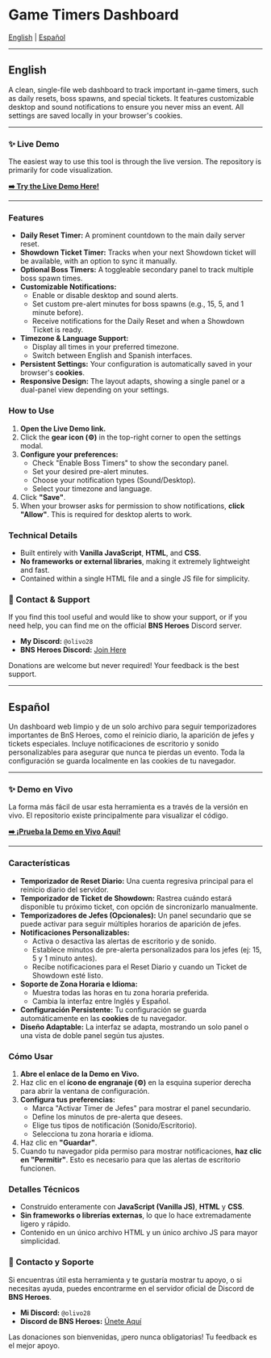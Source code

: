 # Game Timers Dashboard

[English](#english) | [Español](#español)

---

## English

A clean, single-file web dashboard to track important in-game timers, such as daily resets, boss spawns, and special tickets. It features customizable desktop and sound notifications to ensure you never miss an event. All settings are saved locally in your browser's cookies.

---

### ✨ Live Demo

The easiest way to use this tool is through the live version. The repository is primarily for code visualization.

**[➡️ Try the Live Demo Here!](https://olivo28.github.io/bnsheroes-timer)**

---

### Features

-   **Daily Reset Timer:** A prominent countdown to the main daily server reset.
-   **Showdown Ticket Timer:** Tracks when your next Showdown ticket will be available, with an option to sync it manually.
-   **Optional Boss Timers:** A toggleable secondary panel to track multiple boss spawn times.
-   **Customizable Notifications:**
    -   Enable or disable desktop and sound alerts.
    -   Set custom pre-alert minutes for boss spawns (e.g., 15, 5, and 1 minute before).
    -   Receive notifications for the Daily Reset and when a Showdown Ticket is ready.
-   **Timezone & Language Support:**
    -   Display all times in your preferred timezone.
    -   Switch between English and Spanish interfaces.
-   **Persistent Settings:** Your configuration is automatically saved in your browser's **cookies**.
-   **Responsive Design:** The layout adapts, showing a single panel or a dual-panel view depending on your settings.

### How to Use

1.  **Open the Live Demo link.**
2.  Click the **gear icon (⚙️)** in the top-right corner to open the settings modal.
3.  **Configure your preferences:**
    -   Check "Enable Boss Timers" to show the secondary panel.
    -   Set your desired pre-alert minutes.
    -   Choose your notification types (Sound/Desktop).
    -   Select your timezone and language.
4.  Click **"Save"**.
5.  When your browser asks for permission to show notifications, **click "Allow"**. This is required for desktop alerts to work.

### Technical Details

-   Built entirely with **Vanilla JavaScript**, **HTML**, and **CSS**.
-   **No frameworks or external libraries**, making it extremely lightweight and fast.
-   Contained within a single HTML file and a single JS file for simplicity.

### 🤝 Contact & Support

If you find this tool useful and would like to show your support, or if you need help, you can find me on the official **BNS Heroes** Discord server.

-   **My Discord:** `@olivo28`
-   **BNS Heroes Discord:** [Join Here](https://discord.gg/4eKe49CkVS)

Donations are welcome but never required! Your feedback is the best support.

---

## Español

Un dashboard web limpio y de un solo archivo para seguir temporizadores importantes de BnS Heroes, como el reinicio diario, la aparición de jefes y tickets especiales. Incluye notificaciones de escritorio y sonido personalizables para asegurar que nunca te pierdas un evento. Toda la configuración se guarda localmente en las cookies de tu navegador.

---

### ✨ Demo en Vivo

La forma más fácil de usar esta herramienta es a través de la versión en vivo. El repositorio existe principalmente para visualizar el código.

**[➡️ ¡Prueba la Demo en Vivo Aquí!](https://olivo28.github.io/bnsheroes-timer)**

---

### Características

-   **Temporizador de Reset Diario:** Una cuenta regresiva principal para el reinicio diario del servidor.
-   **Temporizador de Ticket de Showdown:** Rastrea cuándo estará disponible tu próximo ticket, con opción de sincronizarlo manualmente.
-   **Temporizadores de Jefes (Opcionales):** Un panel secundario que se puede activar para seguir múltiples horarios de aparición de jefes.
-   **Notificaciones Personalizables:**
    -   Activa o desactiva las alertas de escritorio y de sonido.
    -   Establece minutos de pre-alerta personalizados para los jefes (ej: 15, 5 y 1 minuto antes).
    -   Recibe notificaciones para el Reset Diario y cuando un Ticket de Showdown esté listo.
-   **Soporte de Zona Horaria e Idioma:**
    -   Muestra todas las horas en tu zona horaria preferida.
    -   Cambia la interfaz entre Inglés y Español.
-   **Configuración Persistente:** Tu configuración se guarda automáticamente en las **cookies** de tu navegador.
-   **Diseño Adaptable:** La interfaz se adapta, mostrando un solo panel o una vista de doble panel según tus ajustes.

### Cómo Usar

1.  **Abre el enlace de la Demo en Vivo.**
2.  Haz clic en el **ícono de engranaje (⚙️)** en la esquina superior derecha para abrir la ventana de configuración.
3.  **Configura tus preferencias:**
    -   Marca "Activar Timer de Jefes" para mostrar el panel secundario.
    -   Define los minutos de pre-alerta que desees.
    -   Elige tus tipos de notificación (Sonido/Escritorio).
    -   Selecciona tu zona horaria e idioma.
4.  Haz clic en **"Guardar"**.
5.  Cuando tu navegador pida permiso para mostrar notificaciones, **haz clic en "Permitir"**. Esto es necesario para que las alertas de escritorio funcionen.

### Detalles Técnicos

-   Construido enteramente con **JavaScript (Vanilla JS)**, **HTML** y **CSS**.
-   **Sin frameworks o librerías externas**, lo que lo hace extremadamente ligero y rápido.
-   Contenido en un único archivo HTML y un único archivo JS para mayor simplicidad.

### 🤝 Contacto y Soporte

Si encuentras útil esta herramienta y te gustaría mostrar tu apoyo, o si necesitas ayuda, puedes encontrarme en el servidor oficial de Discord de **BNS Heroes**.

-   **Mi Discord:** `@olivo28`
-   **Discord de BNS Heroes:** [Únete Aquí](https://discord.gg/4eKe49CkVS)

Las donaciones son bienvenidas, ¡pero nunca obligatorias! Tu feedback es el mejor apoyo.
